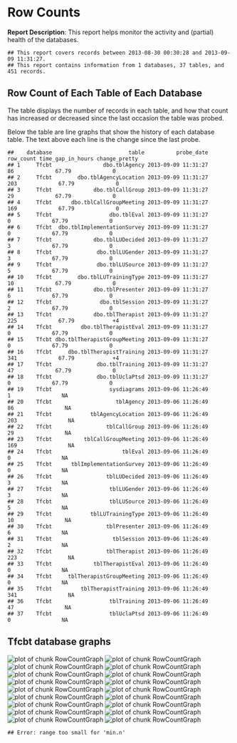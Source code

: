 <!-- Specify the report's official name, goal & description. -->
# Row Counts
**Report Description**: This report helps monitor the activity and (partial) health of the databases.

<!-- Point knitr to the underlying code file so it knows where to look for the chunks. -->



<!-- Load the packages.  Suppress the output when loading packages. --> 



<!-- Load any Global Functions declared in the R file.  Suppress the output. --> 



<!-- Declare any global functions specific to a Rmd output.  Suppress the output. --> 


<!-- Load the dataset.   -->


<!-- Tweak the dataset.   -->




```
## This report covers records between 2013-08-30 00:30:28 and 2013-09-09 11:31:27.
## This report contains information from 1 databases, 37 tables, and 451 records.
```


## Row Count of Each Table of Each Database
The table displays the number of records in each table, and how that count has increased or decreased since the last occasion the table was probed.

Below the table are line graphs that show the history of each database table.  The text above each line is the change since the last probe.


```
##    database                        table          probe_date row_count time_gap_in_hours change_pretty
## 1     Tfcbt                dbo.tblAgency 2013-09-09 11:31:27        86             67.79             0
## 2     Tfcbt        dbo.tblAgencyLocation 2013-09-09 11:31:27       203             67.79             0
## 3     Tfcbt             dbo.tblCallGroup 2013-09-09 11:31:27        29             67.79             0
## 4     Tfcbt      dbo.tblCallGroupMeeting 2013-09-09 11:31:27       169             67.79             0
## 5     Tfcbt                  dbo.tblEval 2013-09-09 11:31:27         0             67.79             0
## 6     Tfcbt  dbo.tblImplementationSurvey 2013-09-09 11:31:27         0             67.79             0
## 7     Tfcbt             dbo.tblLUDecided 2013-09-09 11:31:27         3             67.79             0
## 8     Tfcbt              dbo.tblLUGender 2013-09-09 11:31:27         3             67.79             0
## 9     Tfcbt              dbo.tblLUSource 2013-09-09 11:31:27         5             67.79             0
## 10    Tfcbt        dbo.tblLUTrainingType 2013-09-09 11:31:27        10             67.79             0
## 11    Tfcbt             dbo.tblPresenter 2013-09-09 11:31:27         6             67.79             0
## 12    Tfcbt               dbo.tblSession 2013-09-09 11:31:27         2             67.79             0
## 13    Tfcbt             dbo.tblTherapist 2013-09-09 11:31:27       225             67.79            +4
## 14    Tfcbt         dbo.tblTherapistEval 2013-09-09 11:31:27         0             67.79             0
## 15    Tfcbt dbo.tblTherapistGroupMeeting 2013-09-09 11:31:27         0             67.79             0
## 16    Tfcbt     dbo.tblTherapistTraining 2013-09-09 11:31:27       341             67.79            +4
## 17    Tfcbt              dbo.tblTraining 2013-09-09 11:31:27        47             67.79             0
## 18    Tfcbt              dbo.tblUclaPtsd 2013-09-09 11:31:27         0             67.79             0
## 19    Tfcbt                  sysdiagrams 2013-09-06 11:26:49         1                NA              
## 20    Tfcbt                    tblAgency 2013-09-06 11:26:49        86                NA              
## 21    Tfcbt            tblAgencyLocation 2013-09-06 11:26:49       203                NA              
## 22    Tfcbt                 tblCallGroup 2013-09-06 11:26:49        29                NA              
## 23    Tfcbt          tblCallGroupMeeting 2013-09-06 11:26:49       169                NA              
## 24    Tfcbt                      tblEval 2013-09-06 11:26:49         0                NA              
## 25    Tfcbt      tblImplementationSurvey 2013-09-06 11:26:49         0                NA              
## 26    Tfcbt                 tblLUDecided 2013-09-06 11:26:49         3                NA              
## 27    Tfcbt                  tblLUGender 2013-09-06 11:26:49         3                NA              
## 28    Tfcbt                  tblLUSource 2013-09-06 11:26:49         5                NA              
## 29    Tfcbt            tblLUTrainingType 2013-09-06 11:26:49        10                NA              
## 30    Tfcbt                 tblPresenter 2013-09-06 11:26:49         6                NA              
## 31    Tfcbt                   tblSession 2013-09-06 11:26:49         2                NA              
## 32    Tfcbt                 tblTherapist 2013-09-06 11:26:49       223                NA              
## 33    Tfcbt             tblTherapistEval 2013-09-06 11:26:49         0                NA              
## 34    Tfcbt     tblTherapistGroupMeeting 2013-09-06 11:26:49         0                NA              
## 35    Tfcbt         tblTherapistTraining 2013-09-06 11:26:49       341                NA              
## 36    Tfcbt                  tblTraining 2013-09-06 11:26:49        47                NA              
## 37    Tfcbt                  tblUclaPtsd 2013-09-06 11:26:49         0                NA
```


## Tfcbt  database graphs
![plot of chunk RowCountGraph](FigureRmd/RowCountGraph1.png) ![plot of chunk RowCountGraph](FigureRmd/RowCountGraph2.png) ![plot of chunk RowCountGraph](FigureRmd/RowCountGraph3.png) ![plot of chunk RowCountGraph](FigureRmd/RowCountGraph4.png) ![plot of chunk RowCountGraph](FigureRmd/RowCountGraph5.png) ![plot of chunk RowCountGraph](FigureRmd/RowCountGraph6.png) ![plot of chunk RowCountGraph](FigureRmd/RowCountGraph7.png) ![plot of chunk RowCountGraph](FigureRmd/RowCountGraph8.png) ![plot of chunk RowCountGraph](FigureRmd/RowCountGraph9.png) ![plot of chunk RowCountGraph](FigureRmd/RowCountGraph10.png) ![plot of chunk RowCountGraph](FigureRmd/RowCountGraph11.png) ![plot of chunk RowCountGraph](FigureRmd/RowCountGraph12.png) ![plot of chunk RowCountGraph](FigureRmd/RowCountGraph13.png) ![plot of chunk RowCountGraph](FigureRmd/RowCountGraph14.png) ![plot of chunk RowCountGraph](FigureRmd/RowCountGraph15.png) ![plot of chunk RowCountGraph](FigureRmd/RowCountGraph16.png) ![plot of chunk RowCountGraph](FigureRmd/RowCountGraph17.png) ![plot of chunk RowCountGraph](FigureRmd/RowCountGraph18.png) 

```
## Error: range too small for 'min.n'
```

